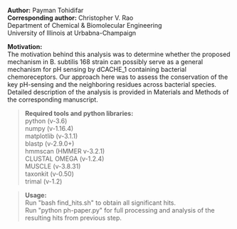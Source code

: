 <b>Author:</b> Payman Tohidifar  
<b>Corresponding author:</b> Christopher V. Rao  
Department of Chemical & Biomolecular Engineering  
University of Illinois at Urbabna-Champaign  

<b>Motivation:</b>  
The motivation behind this analysis was to determine whether the proposed mechanism in B. subtilis 168 
strain can possibly serve as a general mechanism for pH sensing by dCACHE_1 containing bacterial 
chemoreceptors. Our approach here was to assess the conservation of the key pH-sensing and the neighboring
residues across bacterial species. 
Detailed description of the analysis is provided in  Materials and Methods of the corresponding manuscript.  


><b>Required tools and python libraries:</b>  
python (v-3.6)  
numpy (v-1.16.4)  
matplotlib (v-3.1.1)  
blastp (v-2.9.0+)  
hmmscan (HMMER v-3.2.1)  
CLUSTAL OMEGA (v-1.2.4)  
MUSCLE (v-3.8.31)  
taxonkit (v-0.50)  
trimal (v-1.2)  


><b>Usage:</b>  
Run "bash find_hits.sh" to obtain all significant hits.  
Run "python ph-paper.py" for full processing and analysis of the resulting hits from previous step.  
